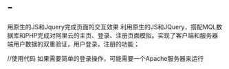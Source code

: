 # -
用原生的JS和Jquery完成页面的交互效果
利用原生的JS和JQuery，搭配MQL数据库和PHP完成对阿里云的主页、登录、注册页面模拟。实现了客户端和服务器端用户数据的双重验证，用户登录，注册的功能；


//使用代码 
如果需要简单的登录操作，可能需要一个Apache服务器来运行
